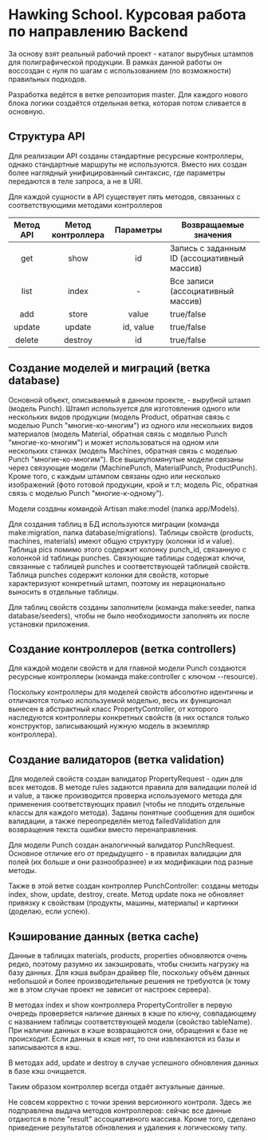 # Hawking School. Курсовая работа по направлению Backend

За основу взят реальный рабочий проект - каталог вырубных штампов для полиграфической продукции. В рамках данной работы он воссоздан с нуля по шагам с использованием (по возможности) правильных подходов.

Разработка ведётся в ветке репозитория master. Для каждого нового блока логики создаётся отдельная ветка, которая потом сливается в основную.

## Структура API

Для реализации API созданы стандартные ресурсные контроллеры, однако стандартные маршруты не используются. Вместо них создан более наглядный унифицированный синтаксис, где параметры передаются в теле запроса, а не в URI.

Для каждой сущности в API существует пять методов, связанных с соответствующими методами контроллеров

Метод API | Метод контроллера | Параметры | Возвращаемые значения
:--------:|:-----------------:|:---------:|----------------------
get | show | id | Запись с заданным ID (ассоциативный массив)
list | index | - | Все записи (ассоциативный массив)
add | store | value | true/false
update | update | id, value | true/false
delete | destroy | id | true/false

## Создание моделей и миграций (ветка database)

Основной объект, описываемый в данном проекте, - вырубной штамп (модель Punch). Штамп используется для изготовления одного или нескольких видов продукции (модель Product, обратная связь с моделью Punch "многие-ко-многим") из одного или нескольких видов материалов (модель Material, обратная связь с моделью Punch "многие-ко-многим") и может использоваться на одном или нескольких станках (модель Machines, обратная связь с моделью Punch "многие-ко-многим"). Все вышеупомянутые модели связаны через связующие модели (MachinePunch, MaterialPunch, ProductPunch). Кроме того, с каждым штампом связаны одно или несколько изображений (фото готовой продукции, крой и т.п; модель Pic, обратная связь с моделью Punch "многие-к-одному"). 

Модели созданы командой Artisan make:model (папка app/Models).

Для создания таблиц в БД используются миграции (команда make:migration, папка database/migrations). Таблицы свойств (products, machines, materials) имеют общую структуру (колонки id и value). Таблица pics помимо этого содержит колонку punch_id, связанную с колонкой id таблицы punches. Связующие таблицы содержат ключи, связанные с таблицей punches и соответствующей таблицей свойств. Таблица punches содержит колонки для свойств, которые характеризуют конкретный штамп, поэтому их нерационально выносить в отдельные таблицы.

Для таблиц свойств созданы заполнители (команда make:seeder, папка database/seeders), чтобы не было необходимости заполнять их после установки приложения.

## Создание контроллеров (ветка controllers)

Для каждой модели свойств и для главной модели Punch создаются ресурсные контроллеры (команда make:controller с ключом --resource).

Поскольку контроллеры для моделей свойств абсолютно идентичны и отличаются только используемой моделью, весь их функционал вынесен в абстрактный класс PropertyController, от которого наследуются контроллеры конкретных свойств (в них остался только конструктор, записывающий нужную модель в экземпляр контроллера).

## Создание валидаторов (ветка validation)

Для моделей свойств создан валидатор PropertyRequest - один для всех методов. В методе rules задаются правила для валидации полей id и value, а также производится проверка используемого метода для применения соответствующих правил (чтобы не плодить отдельные классы для каждого метода). Заданы понятные сообщения для ошибок валидации, а также переопределён метод failedValidation для возвращения текста ошибки вместо перенаправления.

Для модели Punch создан аналогичный валидатор PunchRequest. Основное отличие его от предыдущего - в правилах валидации для полей (их больше и они разнообразнее) и их модификации под разные методы.

Также в этой ветке создан контроллер PunchController: созданы методы index, show, update, destroy, create. Метод update пока не обновляет привязку к свойствам (продукты, машины, материалы) и картинки (доделаю, если успею).

## Кэширование данных (ветка cache)

Данные в таблицах materials, products, properties обновляются очень редко, поэтому разумно их закэшировать, чтобы снизить нагрузку на базу данных. Для кэша выбран драйвер file, поскольку объём данных небольшой и более производительные решения не требуются (к тому же в этом случае проект не зависит от настроек сервера).

В методах index и show контроллера PropertyController в первую очередь проверяется наличие данных в кэше по ключу, совпадающему с названием таблицы соответствующей модели (свойство tableName). При наличии данных в кэше возвращаются они, обращения к базе не происходит. Если данных в кэше нет, то они извлекаются из базы и записываются в кэш.

В методах add, update и destroy в случае успешного обновления данных в базе кэш очищается.

Таким образом контроллер всегда отдаёт актуальные данные.

Не совсем корректно с точки зрения версионного контроля. Здесь же подправлена выдача методов контроллеров: сейчас все данные отдаются в поле "result" ассоциативного массива. Кроме того, сделано приведение результатов обновления и удаления к логическому типу.